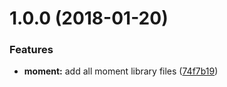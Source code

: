 <a name="1.0.0"></a>
# 1.0.0 (2018-01-20)


### Features

* **moment:** add all moment library files ([74f7b19](https://github.com/julon/vue-moment-lib/commit/74f7b19))
